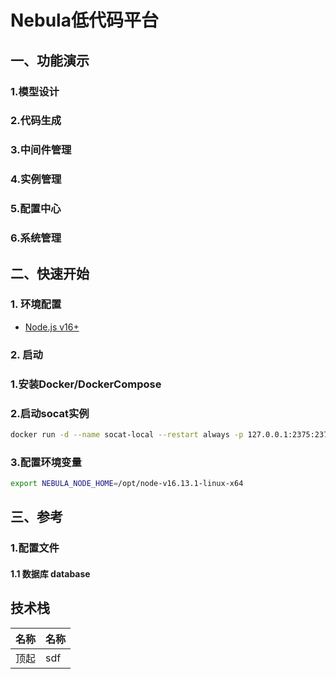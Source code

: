 # Nebula低代码平台

## 一、功能演示
 ### 1.模型设计
 ### 2.代码生成
 ### 3.中间件管理
 ### 4.实例管理
 ### 5.配置中心
 ### 6.系统管理

## 二、快速开始


### 1. 环境配置

 * [Node.js v16+](https://nodejs.org/zh-cn/download)

### 2. 启动

### 1.安装Docker/DockerCompose

### 2.启动socat实例
```bash
docker run -d --name socat-local --restart always -p 127.0.0.1:2375:2375 -v /var/run/docker.sock:/var/run/docker.sock alpine/socat tcp-listen:2375,fork,reuseaddr unix-connect:/var/run/docker.sock
```

### 3.配置环境变量
```bash
export NEBULA_NODE_HOME=/opt/node-v16.13.1-linux-x64
```

## 三、参考

### 1.配置文件

#### 1.1 数据库 database

## 技术栈
|名称|名称|
|---|---|
|顶起|sdf|
